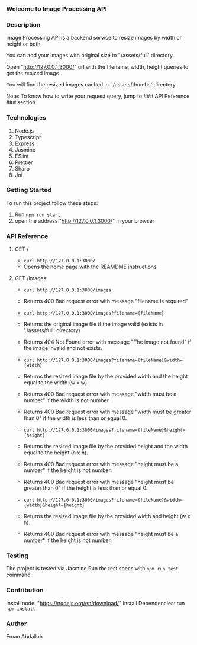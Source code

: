 ### Welcome to Image Processing API ###

### Description ###

Image Processing API is a backend service to resize images by width or height or both.

You can add your images with original size to './assets/full' directory.

Open "http://127.0.0.1:3000/" url with the filename, width, height queries to get the resized image.

You will find the resized images cached in './assets/thumbs' directory.

Note: To know how to write your request query, jump to ### API Reference ### section.

### Technologies ###

1. Node.js
2. Typescript
3. Express
4. Jasmine
5. ESlint
6. Prettier
7. Sharp
8. Joi


### Getting Started ###

To run this project follow these steps:
1. Run ```npm run start``` 
2. open the address "http://127.0.0.1:3000/" in your browser

### API Reference ###

1. GET /
    - `curl http://127.0.0.1:3000/` 
    - Opens the home page with the REAMDME instructions

2. GET /images
    - `curl http://127.0.0.1:3000/images` 
    - Returns 400 Bad request error with message "filename is required"

    - `curl http://127.0.0.1:3000/images?filename={fileName}` 
    - Returns the original image file if the image valid (exists in './assets/full' directory)
    - Returns 404 Not Found error with message "The image not found" if the image invalid and not exists.

    - `curl http://127.0.0.1:3000/images?filename={fileName}&width={width}` 
    - Returns the resized image file by the provided width and the height equal to the width (w x w).
    - Returns 400 Bad request error with message "width must be a number" if the width is not number.
    - Returns 400 Bad request error with message "width must be greater than 0" if the width is less than or equal 0.

    - `curl http://127.0.0.1:3000/images?filename={fileName}&height={height}` 
    - Returns the resized image file by the provided height and the width equal to the height (h x h).
    - Returns 400 Bad request error with message "height must be a number" if the height is not number.
    - Returns 400 Bad request error with message "height must be greater than 0" if the height is less than or equal 0.

    - `curl http://127.0.0.1:3000/images?filename={fileName}&width={width}&height={height}` 
    - Returns the resized image file by the provided width and height (w x h).
    - Returns 400 Bad request error with message "height must be a number" if the height is not number.

### Testing ###

The project is tested via Jasmine
Run the test specs with ```npm run test``` command

### Contribution ###

Install node: "https://nodejs.org/en/download/"
Install Dependencies: run ```npm install```

### Author ###
Eman Abdallah